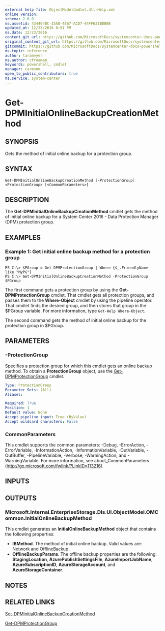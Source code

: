 ```yaml
---
external help file: ObjectModelCmdlet.dll-Help.xml
online version: 
schema: 2.0.0
ms.assetid: 4344048C-15A8-4E67-ACD7-44FF631BDBBB
updated_at: 12/23/2016 8:51 PM
ms.date: 12/23/2016
content_git_url: https://github.com/MicrosoftDocs/systemcenter-docs-powershell/blob/master/systemcenter-cmdlets/SystemCenter2016/DataProtectionManager/vlatest/Get-DPMInitialOnlineBackupCreationMethod.md
original_content_git_url: https://github.com/MicrosoftDocs/systemcenter-docs-powershell/blob/master/systemcenter-cmdlets/SystemCenter2016/DataProtectionManager/vlatest/Get-DPMInitialOnlineBackupCreationMethod.md
gitcommit: https://github.com/MicrosoftDocs/systemcenter-docs-powershell/blob/66515d87034fb4944dd2b7035563d20b1b00d010/systemcenter-cmdlets/SystemCenter2016/DataProtectionManager/vlatest/Get-DPMInitialOnlineBackupCreationMethod.md
ms.topic: reference
author: tarameyer
ms.author: cfreeman
keywords: powershell, cmdlet
manager: carmonm
open_to_public_contributors: true
ms.service: system-center
---
```


# Get-DPMInitialOnlineBackupCreationMethod

## SYNOPSIS
Gets the method of initial online backup for a protection group.

## SYNTAX

```
Get-DPMInitialOnlineBackupCreationMethod [-ProtectionGroup] <ProtectionGroup> [<CommonParameters>]
```

## DESCRIPTION
The **Get-DPMInitialOnlineBackupCreationMethod** cmdlet gets the method of initial online backup for a System Center 2016 - Data Protection Manager (DPM) protection group.

## EXAMPLES

### Example 1: Get initial online backup method for a protection group
```
PS C:\> $PGroup = Get-DPMProtectionGroup | Where {$_.FriendlyName -like "MyPG"}
PS C:\> Get-DPMInitialOnlineBackupCreationMethod -ProtectionGroup $PGroup
```

The first command gets a protection group by using the **Get-DPMProtectionGroup** cmdlet.
That cmdlet gets all protection groups, and passes them to the **Where-Object** cmdlet by using the pipeline operator.
That cmdlet finds the desired group, and then stores that group in the $PGroup variable.
For more information, type `Get-Help Where-Object`.

The second command gets the method of initial online backup for the protection group in $PGroup.

## PARAMETERS

### -ProtectionGroup
Specifies a protection group for which this cmdlet gets an online backup method.
To obtain a **ProtectionGroup** object, use the [Get-DPMProtectionGroup](./Get-DPMProtectionGroup.md) cmdlet.

```yaml
Type: ProtectionGroup
Parameter Sets: (All)
Aliases: 

Required: True
Position: 1
Default value: None
Accept pipeline input: True (ByValue)
Accept wildcard characters: False
```

### CommonParameters
This cmdlet supports the common parameters: -Debug, -ErrorAction, -ErrorVariable, -InformationAction, -InformationVariable, -OutVariable, -OutBuffer, -PipelineVariable, -Verbose, -WarningAction, and -WarningVariable. For more information, see about_CommonParameters (http://go.microsoft.com/fwlink/?LinkID=113216).

## INPUTS

## OUTPUTS

### Microsoft.Internal.EnterpriseStorage.Dls.UI.ObjectModel.OMCommon.InitialOnlineBackupMethod
This cmdlet generates an **InitialOnlineBackupMethod** object that contains the following properties: 

- **IBMethod**.
The method of initial online backup.
Valid values are: Network and OfflineBackup.
- **OfflineBackupParams**.
The offline backup properties are the following: **StagingLocation**, **AzurePublishSettingsFile**, **AzureImportJobName**, **AzureSubscriptionID**, **AzureStorageAccount**, and **AzureStorageContainer**.

## NOTES

## RELATED LINKS

[Set-DPMInitialOnlineBackupCreationMethod](xref:SystemCenter2016/DataProtectionManager/vlatest/Set-DPMInitialOnlineBackupCreationMethod.md)

[Get-DPMProtectionGroup](xref:SystemCenter2016/DataProtectionManager/vlatest/Get-DPMProtectionGroup.md)

